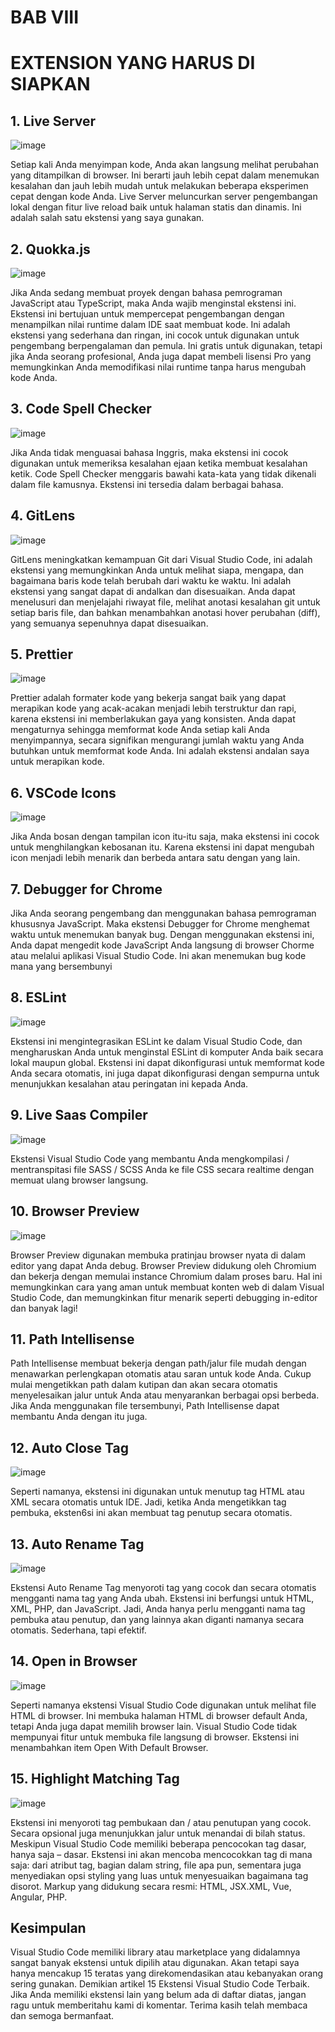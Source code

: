 # BAB VIII
# EXTENSION YANG HARUS DI SIAPKAN

## 1. Live Server

![image](https://github.com/kerjabhakti/WS/assets/98022263/6e9dda85-6c9f-4ef0-ae6c-7f8ff9592a05)

Setiap kali Anda menyimpan kode, Anda akan langsung melihat perubahan yang ditampilkan di browser. Ini berarti jauh lebih cepat dalam menemukan kesalahan dan jauh lebih mudah untuk melakukan beberapa eksperimen cepat dengan kode Anda.
Live Server meluncurkan server pengembangan lokal dengan fitur live reload baik untuk halaman statis dan dinamis. Ini adalah salah satu ekstensi yang saya gunakan.

## 2. Quokka.js

![image](https://github.com/kerjabhakti/WS/assets/98022263/1481b835-53fd-4ef8-b930-72285ba90e1d)

Jika Anda sedang membuat proyek dengan bahasa pemrograman JavaScript atau TypeScript, maka Anda wajib menginstal ekstensi ini. Ekstensi ini bertujuan untuk mempercepat pengembangan dengan menampilkan nilai runtime dalam IDE saat membuat kode.
Ini adalah ekstensi yang sederhana dan ringan, ini cocok untuk digunakan untuk pengembang berpengalaman dan pemula. Ini gratis untuk digunakan, tetapi jika Anda seorang profesional, Anda juga dapat membeli lisensi Pro yang memungkinkan Anda memodifikasi nilai runtime tanpa harus mengubah kode Anda.

## 3. Code Spell Checker

![image](https://github.com/kerjabhakti/WS/assets/98022263/77fbce21-1a38-4e44-bbc4-54cdb24e84cd)

Jika Anda tidak menguasai bahasa Inggris, maka ekstensi ini cocok digunakan untuk memeriksa kesalahan ejaan ketika membuat kesalahan ketik. Code Spell Checker menggaris bawahi kata-kata yang tidak dikenali dalam file kamusnya. Ekstensi ini tersedia dalam berbagai bahasa.

## 4. GitLens

![image](https://github.com/kerjabhakti/WS/assets/98022263/997b9274-6547-4f5a-bad7-be871e5c4218)

GitLens meningkatkan kemampuan Git dari Visual Studio Code, ini adalah ekstensi yang memungkinkan Anda untuk melihat siapa, mengapa, dan bagaimana baris kode telah berubah dari waktu ke waktu. Ini adalah ekstensi yang sangat dapat di andalkan dan disesuaikan.
Anda dapat menelusuri dan menjelajahi riwayat file, melihat anotasi kesalahan git untuk setiap baris file, dan bahkan menambahkan anotasi hover perubahan (diff), yang semuanya sepenuhnya dapat disesuaikan.

## 5. Prettier

![image](https://github.com/kerjabhakti/WS/assets/98022263/f336cd9e-a0fe-4fc7-9636-3724da86deef)

Prettier adalah formater kode yang bekerja sangat baik yang dapat merapikan kode yang acak-acakan menjadi lebih terstruktur dan rapi, karena ekstensi ini memberlakukan gaya yang konsisten.
Anda dapat mengaturnya sehingga memformat kode Anda setiap kali Anda menyimpannya, secara signifikan mengurangi jumlah waktu yang Anda butuhkan untuk memformat kode Anda. Ini adalah ekstensi andalan saya untuk merapikan kode.

## 6. VSCode Icons

![image](https://github.com/kerjabhakti/WS/assets/98022263/c04656d1-ddb2-4fab-bfd4-fd4dfc10f197)

Jika Anda bosan dengan tampilan icon itu-itu saja, maka ekstensi ini cocok untuk menghilangkan kebosanan itu. Karena ekstensi ini dapat mengubah icon menjadi lebih menarik dan berbeda antara satu dengan yang lain.

## 7. Debugger for Chrome

Jika Anda seorang pengembang dan menggunakan bahasa pemrograman khususnya JavaScript. Maka ekstensi Debugger for Chrome menghemat waktu untuk menemukan banyak bug.
Dengan menggunakan ekstensi ini, Anda dapat mengedit kode JavaScript Anda langsung di browser Chorme atau melalui aplikasi Visual Studio Code. Ini akan menemukan bug kode mana yang bersembunyi

## 8. ESLint

![image](https://github.com/kerjabhakti/WS/assets/98022263/0c6df97a-4996-481e-86ac-3aed65820f50)

Ekstensi ini mengintegrasikan ESLint ke dalam Visual Studio Code, dan mengharuskan Anda untuk menginstal ESLint di komputer Anda baik secara lokal maupun global.
Ekstensi ini dapat dikonfigurasi untuk memformat kode Anda secara otomatis, ini juga dapat dikonfigurasi dengan sempurna untuk menunjukkan kesalahan atau peringatan ini kepada Anda.

## 9. Live Saas Compiler

![image](https://github.com/kerjabhakti/WS/assets/98022263/0bf7502f-f268-4313-985c-1ce688273dea)

Ekstensi Visual Studio Code yang membantu Anda mengkompilasi / mentranspitasi file SASS / SCSS Anda ke file CSS secara realtime dengan memuat ulang browser langsung.

## 10. Browser Preview

![image](https://github.com/kerjabhakti/WS/assets/98022263/aabb2c01-0a39-45bc-8613-5896fe06dd97)

Browser Preview digunakan membuka pratinjau browser nyata di dalam editor yang dapat Anda debug. Browser Preview didukung oleh Chromium dan bekerja dengan memulai instance Chromium dalam proses baru.
Hal ini memungkinkan cara yang aman untuk membuat konten web di dalam Visual Studio Code, dan memungkinkan fitur menarik seperti debugging in-editor dan banyak lagi!

## 11. Path Intellisense

Path Intellisense membuat bekerja dengan path/jalur file mudah dengan menawarkan perlengkapan otomatis atau saran untuk kode Anda. Cukup mulai mengetikkan path dalam kutipan dan akan secara otomatis menyelesaikan jalur untuk Anda atau menyarankan berbagai opsi berbeda. Jika Anda menggunakan file tersembunyi, Path Intellisense dapat membantu Anda dengan itu juga.

## 12. Auto Close Tag

![image](https://github.com/kerjabhakti/WS/assets/98022263/34b9fdb4-9a81-4bba-83c4-dd272e5f6387)

Seperti namanya, ekstensi ini digunakan untuk menutup tag HTML atau XML secara otomatis untuk IDE. Jadi, ketika Anda mengetikkan tag pembuka, eksten6si ini akan membuat tag penutup secara otomatis.

## 13. Auto Rename Tag

![image](https://github.com/kerjabhakti/WS/assets/98022263/b7f1327d-5351-4654-aadf-923a1b6e6139)

Ekstensi Auto Rename Tag menyoroti tag yang cocok dan secara otomatis mengganti nama tag yang Anda ubah. Ekstensi ini berfungsi untuk HTML, XML, PHP, dan JavaScript.
Jadi, Anda hanya perlu mengganti nama tag pembuka atau penutup, dan yang lainnya akan diganti namanya secara otomatis. Sederhana, tapi efektif.

## 14. Open in Browser

![image](https://github.com/kerjabhakti/WS/assets/98022263/cb0b0f77-f2d2-4aa9-97a8-58d45de1b7c9)

Seperti namanya ekstensi Visual Studio Code digunakan untuk melihat file HTML di browser. Ini membuka halaman HTML di browser default Anda, tetapi Anda juga dapat memilih browser lain.
Visual Studio Code tidak mempunyai fitur untuk membuka file langsung di browser. Ekstensi ini menambahkan item Open With Default Browser.

## 15. Highlight Matching Tag

![image](https://github.com/kerjabhakti/WS/assets/98022263/2437c1f9-5fe0-4527-bd84-cb3b446945f0)

Ekstensi ini menyoroti tag pembukaan dan / atau penutupan yang cocok. Secara opsional juga menunjukkan jalur untuk menandai di bilah status. Meskipun Visual Studio Code memiliki beberapa pencocokan tag dasar, hanya saja – dasar.
Ekstensi ini akan mencoba mencocokkan tag di mana saja: dari atribut tag, bagian dalam string, file apa pun, sementara juga menyediakan opsi styling yang luas untuk menyesuaikan bagaimana tag disorot. Markup yang didukung secara resmi: HTML, JSX.XML, Vue, Angular, PHP.

## Kesimpulan

Visual Studio Code memiliki library atau marketplace yang didalamnya sangat banyak ekstensi untuk dipilih atau digunakan. Akan tetapi saya hanya mencakup 15 teratas yang direkomendasikan atau kebanyakan orang sering gunakan.
Demikian artikel 15 Ekstensi Visual Studio Code Terbaik. Jika Anda memiliki ekstensi lain yang belum ada di daftar diatas, jangan ragu untuk memberitahu kami di komentar. Terima kasih telah membaca dan semoga bermanfaat.







